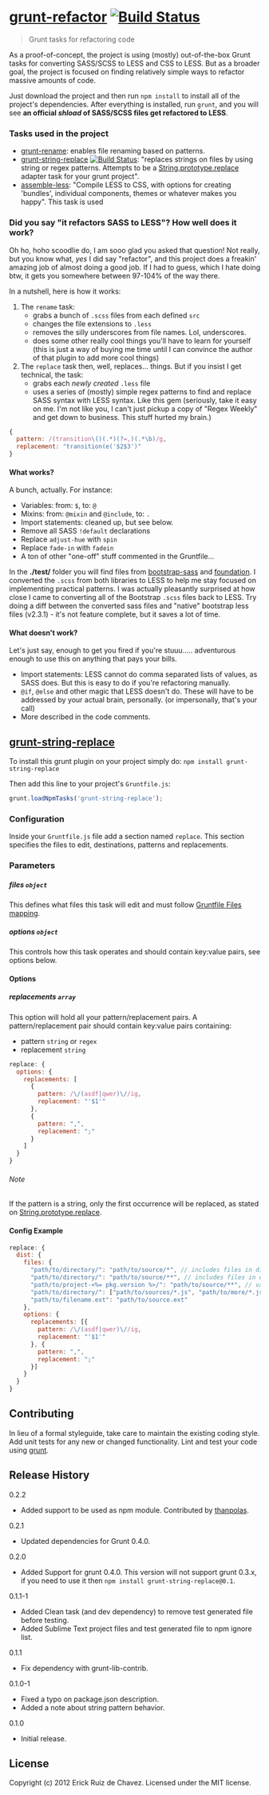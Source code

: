 # [grunt-refactor](http://github.com/jonschlinkert/grunt-refactor) [![Build Status](https://travis-ci.org/jonschlinkert/grunt-refactor.png)](https://travis-ci.org/jonschlinkert/grunt-refactor)

> Grunt tasks for refactoring code

As a proof-of-concept, the project is using (mostly) out-of-the-box Grunt tasks for converting SASS/SCSS to LESS and CSS to LESS. But as a broader goal, the project is focused on finding relatively simple ways to refactor massive amounts of code.

Just download the project and then run `npm install` to install all of the project's dependencies.  After everything is installed, run `grunt`, and you will see **an official _shload_ of SASS/SCSS files get refactored to LESS**.


### Tasks used in the project

* [grunt-rename](https://github.com/doowb/grunt-rename): enables file renaming based on patterns.
* [grunt-string-replace](https://github.com/erickrdch/grunt-replace) [![Build Status](https://travis-ci.org/erickrdch/grunt-string-replace.png?branch=0.2.0rc1)](https://travis-ci.org/erickrdch/grunt-string-replace): "replaces strings on files by using string or regex patterns. Attempts to be a [String.prototype.replace](http://www.ecma-international.org/ecma-262/5.1/#sec-15.5.4.11) adapter task for your grunt project".
* [assemble-less](http://github.com/assemble/assemble-less): "Compile LESS to CSS, with options for creating 'bundles', individual components, themes or whatever makes you happy". This task is used



### Did you say "it refactors SASS to LESS"? How well does it work?

Oh ho, hoho scoodlie do, I am sooo glad you asked that question! Not really, but you know what, _yes_ I did say "refactor", and this project does a freakin' amazing job of almost doing a good job. If I had to guess, which I hate doing btw, it gets you somewhere between 97-104% of the way there.

In a nutshell, here is how it works:

1. The `rename` task:
    * grabs a bunch of `.scss` files from each defined `src`
    * changes the file extensions to `.less`
    * removes the silly underscores from file names. Lol, underscores.
    * does some other really cool things you'll have to learn for yourself (this is just a way of buying me time until I can convince the author of that plugin to add more cool things)
2. The `replace` task then, well, replaces... things. But if you insist I get technical, the task:
    * grabs each _newly created_ `.less` file
    * uses a series of (mostly) simple regex patterns to find and replace SASS syntax with LESS syntax. Like this gem (seriously, take it easy on me. I'm not like you, I can't just pickup a copy of "Regex Weekly" and get down to business. This stuff hurted my brain.)


``` js
{
  pattern: /(transition\()(.*)(?=,)(.*\b)/g,
  replacement: "transition(e('$2$3')"
}
```


#### What works?

A bunch, actually. For instance:

* Variables: from: `$`, to: `@`
* Mixins: from: `@mixin` and `@include`, to: `.`
* Import statements: cleaned up, but see below.
* Remove all SASS `!default` declarations
* Replace `adjust-hue` with `spin`
* Replace `fade-in` with `fadein`
* A ton of other "one-off" stuff commented in the Gruntfile...

In the **./test/** folder you will find files from [bootstrap-sass](https://github.com/thomas-mcdonald/bootstrap-sass) and [foundation](https://github.com/zurb/foundation). I converted the `.scss` from both libraries to LESS to help me stay focused on implementing practical patterns. I was actually pleasantly surprised at how close I came to converting all of the Bootstrap `.scss` files back to LESS. Try doing a diff between the converted sass files and "native" bootstrap less files (v2.3.1) - it's not feature complete, but it saves a lot of time.

#### What doesn't work?

Let's just say, enough to get you fired if you're stuuu..... adventurous enough to use this on anything that pays your bills.

* Import statements: LESS cannot do comma separated lists of values, as SASS does. But this is easy to do if you're refactoring manually.
* `@if`, `@else` and other magic that LESS doesn't do. These will have to be addressed by your actual brain, personally. (or impersonally, that's your call)
* More described in the code comments.


## [grunt-string-replace](https://github.com/erickrdch/grunt-replace)

To install this grunt plugin on your project simply do: `npm install grunt-string-replace`

Then add this line to your project's `Gruntfile.js`:

```javascript
grunt.loadNpmTasks('grunt-string-replace');
```

[grunt]: http://gruntjs.com/


### Configuration

Inside your `Gruntfile.js` file add a section named `replace`. This section specifies the files to edit, destinations, patterns and replacements.

### Parameters

##### files `object`

This defines what files this task will edit and must follow [Gruntfile Files mapping](https://github.com/gruntjs/grunt/wiki/Configuring-tasks).

##### options `object`

This controls how this task operates and should contain key:value pairs, see options below.

#### Options

##### replacements `array`

This option will hold all your pattern/replacement pairs. A pattern/replacement pair should contain key:value pairs containing:

* pattern `string` or `regex`
* replacement `string`

``` javascript
replace: {
  options: {
    replacements: [
      {
        pattern: /\/(asdf|qwer)\//ig,
        replacement: "'$1'"
      },
      {
        pattern: ",",
        replacement: ";"
      }
    ]
  }
}
```

###### Note

If the pattern is a string, only the first occurrence will be replaced, as stated on [String.prototype.replace](http://www.ecma-international.org/ecma-262/5.1/#sec-15.5.4.11).

#### Config Example

``` javascript
replace: {
  dist: {
    files: {
      "path/to/directory/": "path/to/source/*", // includes files in dir
      "path/to/directory/": "path/to/source/**", // includes files in dir and subdirs
      "path/to/project-<%= pkg.version %>/": "path/to/source/**", // variables in destination
      "path/to/directory/": ["path/to/sources/*.js", "path/to/more/*.js"], // include JS files in two diff dirs
      "path/to/filename.ext": "path/to/source.ext"
    },
    options: {
      replacements: [{
        pattern: /\/(asdf|qwer)\//ig,
        replacement: "'$1'"
      }, {
        pattern: ",",
        replacement: ";"
      }]
    }
  }
}
```

## Contributing
In lieu of a formal styleguide, take care to maintain the existing coding style. Add unit tests for any new or changed functionality. Lint and test your code using [grunt][grunt].

## Release History
0.2.2
  - Added support to be used as npm module. Contributed by [thanpolas](https://github.com/thanpolas).

0.2.1
  - Updated dependencies for Grunt 0.4.0.

0.2.0
  - Added Support for grunt 0.4.0. This version will not support grunt 0.3.x, if you need to use it then `npm install grunt-string-replace@0.1`.

0.1.1-1
  - Added Clean task (and dev dependency) to remove test generated file before testing.
  - Added Sublime Text project files and test generated file to npm ignore list.

0.1.1
  - Fix dependency with grunt-lib-contrib.

0.1.0-1
  - Fixed a typo on package.json description.
  - Added a note about string pattern behavior.

0.1.0
  - Initial release.

## License
Copyright (c) 2012 Erick Ruiz de Chavez.
Licensed under the MIT license.
